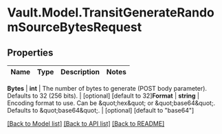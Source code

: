 # Vault.Model.TransitGenerateRandomSourceBytesRequest

## Properties

Name | Type | Description | Notes
------------ | ------------- | ------------- | -------------

**Bytes** | **int** | The number of bytes to generate (POST body parameter). Defaults to 32 (256 bits). | [optional] [default to 32]**Format** | **string** | Encoding format to use. Can be \&quot;hex\&quot; or \&quot;base64\&quot;. Defaults to \&quot;base64\&quot;. | [optional] [default to "base64"]

[[Back to Model list]](../README.md#documentation-for-models) [[Back to API list]](../README.md#documentation-for-api-endpoints) [[Back to README]](../README.md)

